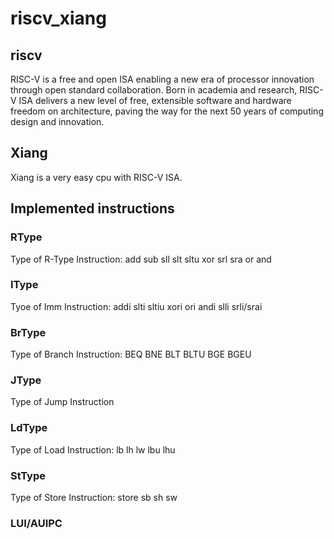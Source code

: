 # riscv_xiang
## riscv
RISC-V is a free and open ISA enabling a new era of processor innovation through open standard collaboration. Born in academia and research, RISC-V ISA delivers a new level of free, extensible software and hardware freedom on architecture, paving the way for the next 50 years of computing design and innovation.
## Xiang
Xiang is a very easy cpu with RISC-V ISA.
## Implemented instructions
### RType
Type of R-Type Instruction:  add sub sll slt sltu xor srl sra or and   
### IType
Tyoe of Imm Instruction:  addi slti sltiu xori ori andi slli srli/srai  
### BrType
Type of Branch Instruction:  BEQ BNE BLT BLTU BGE BGEU  
### JType
Type of Jump Instruction  
### LdType
Type of Load Instruction:  lb lh lw lbu lhu  
### StType
Type of Store Instruction: store sb sh sw  
### LUI/AUIPC
